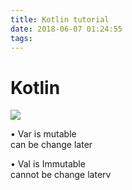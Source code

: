 ```yaml
---
title: Kotlin tutorial
date: 2018-06-07 01:24:55
tags:
---
```


Kotlin
======

![](image002.jpg)  

• Var is mutable  
can be change later

• Val is Immutable  
cannot be change laterv
